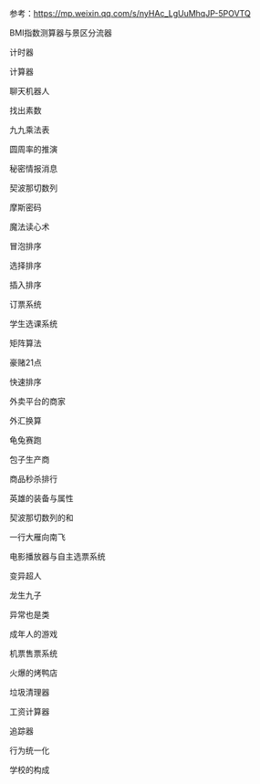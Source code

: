 参考：https://mp.weixin.qq.com/s/nyHAc_LgUuMhqJP-5POVTQ

BMI指数测算器与景区分流器

计时器

计算器

聊天机器人



找出素数

九九乘法表

圆周率的推演

秘密情报消息

契波那切数列



摩斯密码

魔法读心术

冒泡排序

选择排序

插入排序



订票系统

学生选课系统



矩阵算法

豪赌21点

快速排序



外卖平台的商家

外汇换算

龟兔赛跑



包子生产商

商品秒杀排行

英雄的装备与属性

契波那切数列的和



一行大雁向南飞

电影播放器与自主选票系统

变异超人

龙生九子



异常也是类

成年人的游戏



机票售票系统

火爆的烤鸭店



垃圾清理器

工资计算器

追踪器

行为统一化



学校的构成





